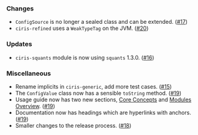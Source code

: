 ### Changes
* `ConfigSource` is no longer a sealed class and can be extended. ([#17](https://github.com/vlovgr/ciris/pull/17))
* `ciris-refined` uses a `WeakTypeTag` on the JVM. ([#20](https://github.com/vlovgr/ciris/pull/20))

### Updates
* `ciris-squants` module is now using `squants` 1.3.0. ([#16](https://github.com/vlovgr/ciris/pull/16))

### Miscellaneous
* Rename implicits in `ciris-generic`, add more test cases. ([#15](https://github.com/vlovgr/ciris/pull/15))
* The `ConfigValue` class now has a sensible `toString` method. ([#19](https://github.com/vlovgr/ciris/pull/19))
* Usage guide now has two new sections, [Core Concepts](https://cir.is/docs/concepts) and [Modules Overview](https://cir.is/docs/modules). ([#19](https://github.com/vlovgr/ciris/pull/19))
* Documentation now has headings which are hyperlinks with anchors. ([#19](https://github.com/vlovgr/ciris/pull/19))
* Smaller changes to the release process. ([#18](https://github.com/vlovgr/ciris/pull/18))

